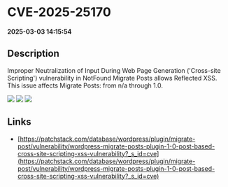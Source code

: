 # CVE-2025-25170

**2025-03-03 14:15:54**

## Description
Improper Neutralization of Input During Web Page Generation ('Cross-site Scripting') vulnerability in NotFound Migrate Posts allows Reflected XSS. This issue affects Migrate Posts: from n/a through 1.0.

![](https://img.shields.io/static/v1?label=Score&message=7.1&color=red)
![](https://img.shields.io/static/v1?label=Severity&message=HIGH&color=red)
![](https://img.shields.io/static/v1?label=CWE&message=XSS&color=green)

## Links
- [https://patchstack.com/database/wordpress/plugin/migrate-post/vulnerability/wordpress-migrate-posts-plugin-1-0-post-based-cross-site-scripting-xss-vulnerability?_s_id=cve](https://patchstack.com/database/wordpress/plugin/migrate-post/vulnerability/wordpress-migrate-posts-plugin-1-0-post-based-cross-site-scripting-xss-vulnerability?_s_id=cve)
